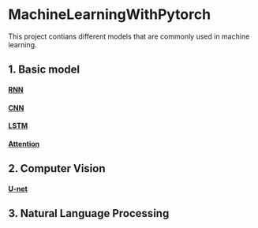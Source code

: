 # MachineLearningWithPytorch

This project contians different models that are commonly used in machine learning. 

## 1. Basic model
#### [RNN](https://github.com/PhyseChan/MachineLearningWithPytorch/tree/master/BasicModel/RNN)
#### [CNN]()
#### [LSTM](https://github.com/PhyseChan/MachineLearningWithPytorch/tree/master/BasicModel/LSTM)
#### [Attention](https://github.com/PhyseChan/MachineLearningWithPytorch/tree/master/BasicModel/Attention)
## 2. Computer Vision
#### [U-net](https://github.com/PhyseChan/MachineLearningWithPytorch/tree/master/Image%20segmentation/U-net)
## 3. Natural Language Processing
